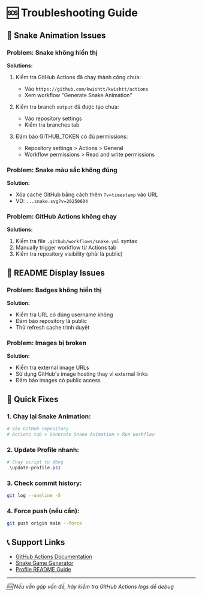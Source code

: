 # 🆘 Troubleshooting Guide

## 🐍 Snake Animation Issues

### Problem: Snake không hiển thị
**Solutions:**
1. Kiểm tra GitHub Actions đã chạy thành công chưa:
   - Vào `https://github.com/kwishtt/kwishtt/actions`
   - Xem workflow "Generate Snake Animation" 

2. Kiểm tra branch `output` đã được tạo chưa:
   - Vào repository settings
   - Kiểm tra branches tab

3. Đảm bảo GITHUB_TOKEN có đủ permissions:
   - Repository settings > Actions > General
   - Workflow permissions > Read and write permissions

### Problem: Snake màu sắc không đúng
**Solution:**
- Xóa cache GitHub bằng cách thêm `?v=timestamp` vào URL
- VD: `...snake.svg?v=20250604`

### Problem: GitHub Actions không chạy
**Solutions:**
1. Kiểm tra file `.github/workflows/snake.yml` syntax
2. Manually trigger workflow từ Actions tab
3. Kiểm tra repository visibility (phải là public)

## 🎨 README Display Issues

### Problem: Badges không hiển thị
**Solution:**
- Kiểm tra URL có đúng username không
- Đảm bảo repository là public
- Thử refresh cache trình duyệt

### Problem: Images bị broken
**Solution:**
- Kiểm tra external image URLs
- Sử dụng GitHub's image hosting thay vì external links
- Đảm bảo images có public access

## 🔧 Quick Fixes

### 1. Chạy lại Snake Animation:
```bash
# Vào GitHub repository
# Actions tab > Generate Snake Animation > Run workflow
```

### 2. Update Profile nhanh:
```powershell
# Chạy script tự động
.\update-profile.ps1
```

### 3. Check commit history:
```bash
git log --oneline -5
```

### 4. Force push (nếu cần):
```bash
git push origin main --force
```

## 📞 Support Links
- [GitHub Actions Documentation](https://docs.github.com/en/actions)
- [Snake Game Generator](https://github.com/Platane/snk)
- [Profile README Guide](https://docs.github.com/en/account-and-profile/setting-up-and-managing-your-github-profile/customizing-your-profile/managing-your-profile-readme)

---
*🆘 Nếu vẫn gặp vấn đề, hãy kiểm tra GitHub Actions logs để debug*
